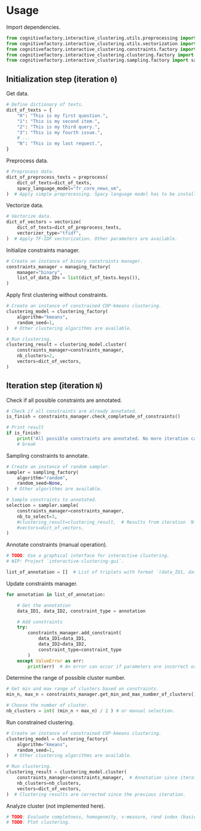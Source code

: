 # Usage

Import dependencies.
```python
from cognitivefactory.interactive_clustering.utils.preprocessing import preprocess
from cognitivefactory.interactive_clustering.utils.vectorization import vectorize
from cognitivefactory.interactive_clustering.constraints.factory import managing_factory
from cognitivefactory.interactive_clustering.clustering.factory import clustering_factory
from cognitivefactory.interactive_clustering.sampling.factory import sampling_factory
```

## Initialization step (iteration `0`)

Get data.
```python
# Define dictionary of texts.
dict_of_texts = {
    "0": "This is my first question.",
    "1": "This is my second item.",
    "2": "This is my third query.",
    "3": "This is my fourth issue.",
    # ...
    "N": "This is my last request.",
}
```

Preprocess data.
```python
# Preprocess data.
dict_of_preprocess_texts = preprocess(
    dict_of_texts=dict_of_texts,
    spacy_language_model="fr_core_news_sm",
)  # Apply simple preprocessing. Spacy language model has to be installed. Other parameters are available.
```

Vectorize data.
```python
# Vectorize data.
dict_of_vectors = vectorize(
    dict_of_texts=dict_of_preprocess_texts,
    vectorizer_type="tfidf",
)  # Apply TF-IDF vectorization. Other parameters are available.
```

Initialize constraints manager.
```python
# Create an instance of binary constraints manager.
constraints_manager = managing_factory(
    manager="binary",
    list_of_data_IDs = list(dict_of_texts.keys()),
)
```

Apply first clustering without constraints.
```python
# Create an instance of constrained COP-kmeans clustering.
clustering_model = clustering_factory(
    algorithm="kmeans",
    random_seed=1,
)  # Other clustering algorithms are available.

# Run clustering.
clustering_result = clustering_model.cluster(
    constraints_manager=constraints_manager,
    nb_clusters=2,
    vectors=dict_of_vectors,
)
```

## Iteration step (iteration `N`)

Check if all possible constraints are annotated.
```python
# Check if all constraints are already annotated.
is_finish = constraints_manager.check_completude_of_constraints()

# Print result
if is_finish:
    print("All possible constraints are annotated. No more iteration can be run.")
    # break
```

Sampling constraints to annotate.
```python
# Create an instance of random sampler.
sampler = sampling_factory(
    algorithm="random",
    random_seed=None,
)  # Other algorithms are available.

# Sample constraints to annotated.
selection = sampler.sample(
    constraints_manager=constraints_manager,
    nb_to_select=3,
    #clustering_result=clustering_result,  # Results from iteration `N-1`.
    #vectors=dict_of_vectors,
)
```

Annotate constraints (manual operation).
```python
# TODO: Use a graphical interface for interactive clustering.
# WIP: Project `interactive-clustering-gui`.

list_of_annotation = []  # List of triplets with format `(data_ID1, data_ID2, annotation_type)` where `annotation_type` can be "MUST_LINK" or "CANNOT_LINK".
```

Update constraints manager.
```python
for annotation in list_of_annotation:

    # Get the annotation
    data_ID1, data_ID2, constraint_type = annotation

    # Add constraints
    try:
        constraints_manager.add_constraint(
            data_ID1=data_ID1,
            data_ID2=data_ID2,
            constraint_type=constraint_type
        )
    except ValueError as err:
        print(err)  # An error can occur if parameters are incorrect or if annotation is incompatible with previous annotation.
```

Determine the range of possible cluster number.
```python
# Get min and max range of clusters based on constraints.
min_n, max_n = constraints_manager.get_min_and_max_number_of_clusters()

# Choose the number of cluster.
nb_clusters = int( (min_n + max_n) / 2 ) # or manual selection.
```

Run constrained clustering.
```python
# Create an instance of constrained COP-kmeans clustering.
clustering_model = clustering_factory(
    algorithm="kmeans",
    random_seed=1,
)  # Other clustering algorithms are available.

# Run clustering.
clustering_result = clustering_model.cluster(
    constraints_manager=constraints_manager,  # Annotation since iteration `0`.
    nb_clusters=nb_clusters,
    vectors=dict_of_vectors,
)  # Clustering results are corrected since the previous iteration.
```

Analyze cluster (not implemented here).
```python
# TODO: Evaluate completness, homogeneity, v-measure, rand index (basic, adjusted), mutual information (basic, normalized, mutual), ...
# TODO: Plot clustering.
```
